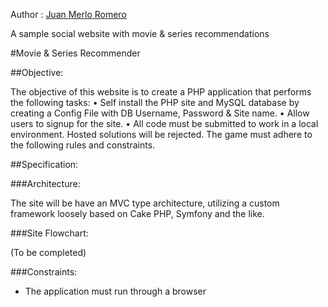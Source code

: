
Author : [Juan Merlo Romero](https://github.com/merlojs)

A sample social website with movie & series recommendations

#Movie & Series Recommender

##Objective:

The objective of this website is to create a PHP application that performs the following tasks:
• Self install the PHP site and MySQL database by creating a Config File with DB Username, Password & Site name.
• Allow users to signup for the site.
• All code must be submitted to work in a local environment. Hosted solutions will be
rejected. The game must adhere to the following rules and constraints.

##Specification:

###Architecture:

The site will be have an MVC type architecture, utilizing a custom framework loosely based on Cake PHP, Symfony and the like.

###Site Flowchart:

(To be completed)

###Constraints:
* The application must run through a browser
